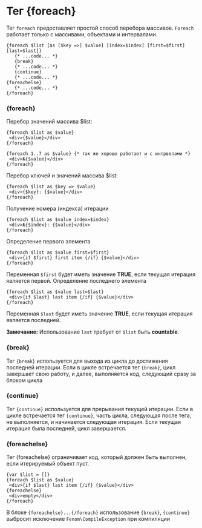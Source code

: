 Тег {foreach}
=============

Тег `foreach` предоставляет простой способ перебора массивов. 
`Foreach` работает только с массивами, объектами и интервалами.

```smarty
{foreach $list [as [$key =>] $value] [index=$index] [first=$first] [last=$last]}
   {* ...code... *}
   {break}
   {* ...code... *}
   {continue}
   {* ...code... *}
{foreachelse}
   {* ...code... *}
{/foreach}
```

### {foreach}

Перебор значений массива $list:

```smarty
{foreach $list as $value}
 <div>{$value}</div>
{/foreach}

{foreach 1..7 as $value} {* так же хорошо работает и с интрвелами *}
 <div>№{$value}</div>
{/foreach}
```

Перебор ключей и значений массива $list:

```smarty
{foreach $list as $key => $value}
 <div>{$key}: {$value}</div>
{/foreach}
```

Получение номера (индекса) итерации

```smarty
{foreach $list as $value index=$index}
 <div>№{$index}: {$value}</div>
{/foreach}
```

Определение первого элемента

```smarty
{foreach $list as $value first=$first}
 <div>{if $first} first item {/if} {$value}</div>
{/foreach}
```

Переменная `$first` будет иметь значение **TRUE**, если текущая итерация является первой.
Определение последнего элемента

```smarty
{foreach $list as $value last=$last}
 <div>{if $last} last item {/if} {$value}</div>
{/foreach}
```

Переменная `$last` будет иметь значение **TRUE**, если текущая итерация является последней.

**Замечание:**
Использование `last` требует от `$list` быть **countable**.

### {break}

Тег `{break}` используется для выхода из цикла до достижения последней итерации. 
Если в цикле встречается тег `{break}`, цикл завершает свою работу, и далее, выполняется код, следующий сразу за блоком цикла

### {continue}

Тег `{continue}` используется для прерывания текущей итерации. 
Если в цикле встречается тег `{continue}`, часть цикла, следующая после тега, не выполняется, и начинается следующая итерация. 
Если текущая итерация была последней, цикл завершается.

### {foreachelse}

Тег {foreachelse} ограничивает код, который должен быть выполнен, если итерируемый объект пуст.

```smarty
{var $list = []}
{foreach $list as $value}
 <div>{if $last} last item {/if} {$value}</div>
{foreachelse}
 <div>empty</div>
{/foreach}
```

В блоке `{foreachelse}...{/foreach}` использование `{break}`, `{continue}` выбросит исключение `Fenom\CompileException` при компиляции